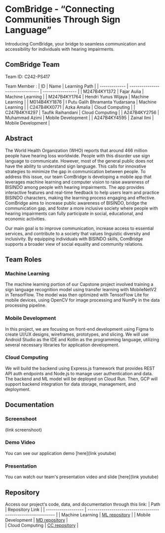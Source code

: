 # ComBridge - “Connecting Communities Through Sign Language”

Introducing ComBridge, your bridge to seamless communication and accessibility for individuals with hearing impairments. 
## ComBridge Team
Team ID: C242-PS417

Team Member :
| ID            | Name                             | Learning Path     |
| ------------- | -------------------------------- | ----------------- |
| M247B4KY1372  | Fajar Aulia                      | Machine Learning  |
| M247B4KY1764  | Hendri Yunus Wijaya              | Machine Learning  |
| M014B4KY1876  | I Putu Galih Bhramanta Yudarsana | Machine Learning  |
| C247B4KX0771  | Azka Amalia                      | Cloud Computing   |
| C247B4KY4297  | Taufik Raihandani                | Cloud Computing   |
| A247B4KY2756  | Muhammad Azimi                   | Mobile Development |
| A247B4KY4595  | Zainal Ilmi                      | Mobile Development |

## Abstract
The World Health Organization (WHO) reports that around 466 million people have hearing loss worldwide. People with this disorder use sign language to communicate. However, most of the general public does not have the ability to understand sign language. This calls for innovative strategies to minimize the gap in communication between people. To address this issue, our team ComBridge  is developing a mobile app that leverages machine learning and computer vision to raise awareness of BISINDO among people with hearing impairments. The app provides interactive features and real-time feedback to help users learn and practice BISINDO characters, making the learning process engaging and effective. ComBridge aims to increase public awareness of BISINDO, bridge the communication gap, and foster a more inclusive society where people with hearing impairments can fully participate in social, educational, and economic activities.

Our main goal is to improve communication, increase access to essential services, and contribute to a society that values ​​linguistic diversity and inclusivity. By equipping individuals with BISINDO skills, ComBridge supports a broader view of social equality and community relations.

## Team Roles

### Machine Learning
The machine learning portion of our Capstone project involved training a sign language recognition model using transfer learning with MobileNetV2 in TensorFlow. The model was then optimized with TensorFlow Lite for mobile devices, using OpenCV for image processing and NumPy in the data processing pipeline.

### Mobile Development
In this project, we are focusing on front-end development using Figma to create UI/UX designs, wireframes, prototypes, and slicing. We will use Android Studio as the IDE and Kotlin as the programming language, utilizing several necessary libraries for application development.

### Cloud Computing
We will build the backend using Express.js framework that provides REST API auth endpoints and Node.js to manage user authentication and data. The backend and ML model will be deployed on Cloud Run. Then, GCP will support backend integration for data storage, management, and deployment.

## Documentation

### Screenshoot
(link screenshoot)

### Demo Video
You can see our application demo [here](link youtube)

### Presentation
You can watch our team's presentation video and slide [here](link youtube)

## Repository
Access our project's code, data, and documentation through this link:
| Path                | Repository Link                                               |
| ------------------- | ------------------------------------------------------------- |
| Machine Learning    | [ML repository](https://github.com/azk107/ComBridge/tree/ML)  |
| Mobile Development  | [MD repository](https://github.com/azk107/ComBridge/tree/MD)  |                                           
| Cloud Computing     | [CC repository](https://github.com/azk107/ComBridge/tree/CC)  |
